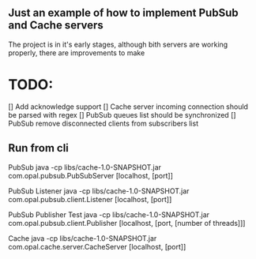## Just an example of how to implement PubSub and Cache servers
The project is in it's early stages, although bith servers are working properly, there are improvements to make

# TODO:
[] Add acknowledge support
[] Cache server incoming connection should be parsed with regex
[] PubSub queues list should be synchronized
[] PubSub remove disconnected clients from subscribers list

## Run from cli

PubSub
java -cp libs/cache-1.0-SNAPSHOT.jar com.opal.pubsub.PubSubServer [localhost, [port]]

PubSub Listener
java -cp libs/cache-1.0-SNAPSHOT.jar com.opal.pubsub.client.Listener [localhost, [port]]

PubSub Publisher Test
java -cp libs/cache-1.0-SNAPSHOT.jar com.opal.pubsub.client.Publisher [localhost, [port, [number of threads]]]

Cache
java -cp libs/cache-1.0-SNAPSHOT.jar com.opal.cache.server.CacheServer [localhost, [port]]